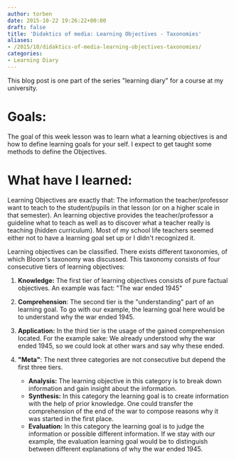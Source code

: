 ```yaml
---
author: torben
date: 2015-10-22 19:26:22+00:00
draft: false
title: 'Didaktics of media: Learning Objectives - Taxonomies'
aliases: 
- /2015/10/didaktics-of-media-learning-objectives-taxonomies/
categories:
- Learning Diary
---
```


This blog post is one part of the series "learning diary" for a course at my university.


# Goals:


The goal of this week lesson was to learn what a learning objectives is and how to define learning goals for your self. I expect to get taught some methods to define the Objectives.


# What have I learned:


Learning Objectives are exactly that: The information the teacher/professor want to teach to the student/pupils in that lesson (or on a higher scale in that semester). An learning objective provides the teacher/professor a guideline what to teach as well as to discover what a teacher really is teaching (hidden curriculum). Most of my school life teachers seemed either not to have a learning goal set up or I didn't recognized it.

Learning objectives can be classified. There exists different taxonomies, of which Bloom's taxonomy was discussed. This taxonomy consists of four consecutive tiers of learning objectives:



1. **Knowledge:** The first tier of learning objectives consists of pure factual objectives. An example was fact: "The war ended 1945"
2. **Comprehension**: The second tier is the "understanding" part of an learning goal. To go with our example, the learning goal here would be to understand why the war ended 1945.
3. **Application:** In the third tier is the usage of the gained comprehension located. For the example sake: We already understood why the war ended 1945, so we could look at other wars and say why these ended.
4. **"Meta"**: The next three categories are not consecutive but depend the first three tiers.

	* **Analysis:** The learning objective in this category is to break down information and gain insight about the information.
	* **Synthesis:** In this category the learning goal is to create information with the help of prior knowledge. One could transfer the comprehension of the end of the war to compose reasons why it was started in the first place.
	* **Evaluation:** In this category the learning goal is to judge the information or possible different information. If we stay with our example, the evaluation learning goal would be to distinguish between different explanations of why the war ended 1945.




